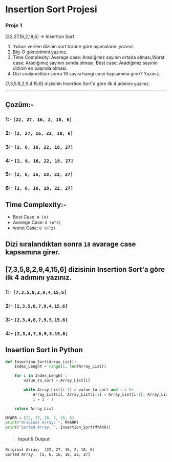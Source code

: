 # Insertion Sort Projesi

### Proje 1

[22,27,16,2,18,6] -> Insertion Sort

1. Yukarı verilen dizinin sort türüne göre aşamalarını yazınız.
2. Big-O gösterimini yazınız.
3. Time Complexity: Average case: Aradığımız sayının ortada olması,Worst case: Aradığımız sayının sonda olması, Best case: Aradığımız sayının dizinin en başında olması.
4. Dizi sıralandıktan sonra 18 sayısı hangi case kapsamına girer? Yazınız.


[7,3,5,8,2,9,4,15,6] dizisinin Insertion Sort'a göre ilk 4 adımını yazınız.

<hr />


## Çozüm:- 

### 1:- `[22, 27, 16, 2, 18, 6]`
### 2:- `[2, 27, 16, 22, 18, 6]`
### 3:- `[2, 6, 16, 22, 18, 27]`
### 4:- `[2, 6, 16, 22, 18, 27]`
### 5:- `[2, 6, 16, 18, 22, 27]`
### 6:- `[2, 6, 16, 18, 22, 27]`

## Time Complexity:- 
- Best Case: `O (n)`
- Avarege Case: `O (n^2)`
- worst Case: `O (n^2)`

## Dizi sıralandıktan sonra `18` avarage case kapsamına girer.


## [7,3,5,8,2,9,4,15,6] dizisinin Insertion Sort'a göre ilk 4 adımını yazınız.

### 1:- `[7,3,5,8,2,9,4,15,6]`
### 2:- `[2,3,5,8,7,9,4,15,6]`
### 3:- `[2,3,4,8,7,9,5,15,6]`
### 4:- `[2,3,4,7,8,9,5,15,6]`


## Insertion Sort in Python

```python
def Insertion_Sort(Array_List):
    Index_Lenght = range(1, len(Array_List))

    for i in Index_Lenght :
        value_to_sort = Array_List[i]

        while Array_List[i-1] > value_to_sort and i > 0:
            Array_List[i], Array_List[i-1] = Array_List[i-1], Array_List[i]
            i = i - 1

    return Array_List

MYARR = [22, 27, 16, 2, 18, 6]
print("Original Array: ", MYARR)
print("Sorted Array: ", Insertion_Sort(MYARR))
```
> #### Input & Output
```bash
Original Array:  [22, 27, 16, 2, 18, 6]
Sorted Array:  [2, 6, 16, 18, 22, 27]
```
